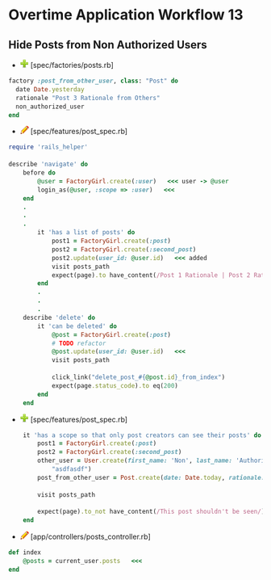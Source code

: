 # Overtime Application Workflow 13

## Hide Posts from Non Authorized Users

- ![add](plus.png) [spec/factories/posts.rb]
```rb
factory :post_from_other_user, class: "Post" do
  date Date.yesterday
  rationale "Post 3 Rationale from Others"
  non_authorized_user
end
```

- ![edit](edit.png) [spec/features/post_spec.rb]
```rb
require 'rails_helper'

describe 'navigate' do
	before do
		@user = FactoryGirl.create(:user)   <<< user -> @user
		login_as(@user, :scope => :user)   <<< 
	end
	.
	.
	.
		it 'has a list of posts' do
			post1 = FactoryGirl.create(:post)
			post2 = FactoryGirl.create(:second_post)
			post2.update(user_id: @user.id)   <<< added
			visit posts_path
			expect(page).to have_content(/Post 1 Rationale | Post 2 Rationale/)
		end
		.
		.
		.
	describe 'delete' do
		it 'can be deleted' do
			@post = FactoryGirl.create(:post)
			# TODO refactor
			@post.update(user_id: @user.id)   <<<
			visit posts_path

			click_link("delete_post_#{@post.id}_from_index")
			expect(page.status_code).to eq(200)
		end
	end
```

- ![add](plus.png) [spec/features/post_spec.rb]
```rb
	it 'has a scope so that only post creators can see their posts' do
		post1 = FactoryGirl.create(:post)
		post2 = FactoryGirl.create(:second_post)
		other_user = User.create(first_name: 'Non', last_name: 'Authorized', email: "nonauth@example.com", password: "asdfasdf", password_confirmation: 
			"asdfasdf")
		post_from_other_user = Post.create(date: Date.today, rationale: "This post shouldn't be seen", user_id: other_user.id)
		
		visit posts_path
		
		expect(page).to_not have_content(/This post shouldn't be seen/)
	end
```
- ![edit](edit.png) [app/controllers/posts_controller.rb]
```rb
def index
	@posts = current_user.posts   <<<
end
```